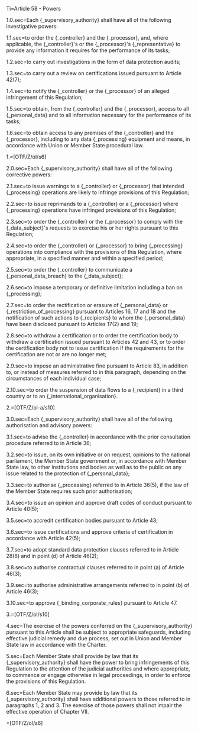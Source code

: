 Ti=Article 58 - Powers

1.0.sec=Each {_supervisory_authority} shall have all of the following investigative powers:

1.1.sec=to order the {_controller} and the {_processor}, and, where applicable, the {_controller}'s or the {_processor}'s {_representative} to provide any information it requires for the performance of its tasks;

1.2.sec=to carry out investigations in the form of data protection audits;

1.3.sec=to carry out a review on certifications issued pursuant to Article 42(7);

1.4.sec=to notify the {_controller} or the {_processor} of an alleged infringement of this Regulation;

1.5.sec=to obtain, from the {_controller} and the {_processor}, access to all {_personal_data} and to all information necessary for the performance of its tasks;

1.6.sec=to obtain access to any premises of the {_controller} and the {_processor}, including to any data {_processing} equipment and means, in accordance with Union or Member State procedural law.

1.=[OTF/Z/ol/s6]

2.0.sec=Each {_supervisory_authority} shall have all of the following corrective powers:

2.1.sec=to issue warnings to a {_controller} or {_processor} that intended {_processing} operations are likely to infringe provisions of this Regulation;

2.2.sec=to issue reprimands to a {_controller} or a {_processor} where {_processing} operations have infringed provisions of this Regulation;

2.3.sec=to order the {_controller} or the {_processor} to comply with the {_data_subject}'s requests to exercise his or her rights pursuant to this Regulation;

2.4.sec=to order the {_controller} or {_processor} to bring {_processing} operations into compliance with the provisions of this Regulation, where appropriate, in a specified manner and within a specified period;

2.5.sec=to order the {_controller} to communicate a {_personal_data_breach} to the {_data_subject};

2.6.sec=to impose a temporary or definitive limitation including a ban on {_processing};

2.7.sec=to order the rectification or erasure of {_personal_data} or {_restriction_of_processing} pursuant to Articles 16, 17 and 18 and the notification of such actions to {_recipients} to whom the {_personal_data} have been disclosed pursuant to Articles 17(2) and 19;

2.8.sec=to withdraw a certification or to order the certification body to withdraw a certification issued pursuant to Articles 42 and 43, or to order the certification body not to issue certification if the requirements for the certification are not or are no longer met;

2.9.sec=to impose an administrative fine pursuant to Article 83, in addition to, or instead of measures referred to in this paragraph, depending on the circumstances of each individual case;

2.10.sec=to order the suspension of data flows to a {_recipient} in a third country or to an {_international_organisation}.

2.=[OTF/Z/ol-a/s10]

3.0.sec=Each {_supervisory_authority} shall have all of the following authorisation and advisory powers:

3.1.sec=to advise the {_controller} in accordance with the prior consultation procedure referred to in Article 36;

3.2.sec=to issue, on its own initiative or on request, opinions to the national parliament, the Member State government or, in accordance with Member State law, to other institutions and bodies as well as to the public on any issue related to the protection of {_personal_data};

3.3.sec=to authorise {_processing} referred to in Article 36(5), if the law of the Member State requires such prior authorisation;

3.4.sec=to issue an opinion and approve draft codes of conduct pursuant to Article 40(5);

3.5.sec=to accredit certification bodies pursuant to Article 43;

3.6.sec=to issue certifications and approve criteria of certification in accordance with Article 42(5);

3.7.sec=to adopt standard data protection clauses referred to in Article 28(8) and in point (d) of Article 46(2);

3.8.sec=to authorise contractual clauses referred to in point (a) of Article 46(3);

3.9.sec=to authorise administrative arrangements referred to in point (b) of Article 46(3);

3.10.sec=to approve {_binding_corporate_rules} pursuant to Article 47.

3.=[OTF/Z/ol/s10]

4.sec=The exercise of the powers conferred on the {_supervisory_authority} pursuant to this Article shall be subject to appropriate safeguards, including effective judicial remedy and due process, set out in Union and Member State law in accordance with the Charter.

5.sec=Each Member State shall provide by law that its {_supervisory_authority} shall have the power to bring infringements of this Regulation to the attention of the judicial authorities and where appropriate, to commence or engage otherwise in legal proceedings, in order to enforce the provisions of this Regulation.

6.sec=Each Member State may provide by law that its {_supervisory_authority} shall have additional powers to those referred to in paragraphs 1, 2 and 3. The exercise of those powers shall not impair the effective operation of Chapter VII.

=[OTF/Z/ol/s6]
